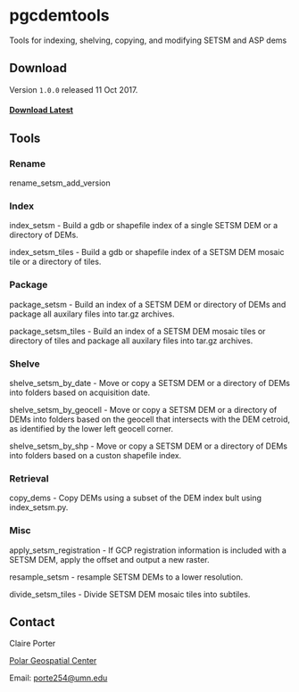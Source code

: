 # pgcdemtools
Tools for indexing, shelving, copying, and modifying SETSM and ASP dems

## Download
Version `1.0.0` released 11 Oct 2017.

#### [Download Latest](https://github.com/PolarGeospatialCenter/pgcdemtools/v1.0.0)

## Tools
### Rename
rename_setsm_add_version

### Index
index_setsm - Build a gdb or shapefile index of a single SETSM DEM or a directory of DEMs.

index_setsm_tiles - Build a gdb or shapefile index of a SETSM DEM mosaic tile or a directory of tiles.

### Package
package_setsm - Build an index of a SETSM DEM or directory of DEMs and package all auxilary files into tar.gz archives.

package_setsm_tiles - Build an index of a SETSM DEM mosaic tiles or directory of tiles and package all auxilary files into tar.gz archives.

### Shelve
shelve_setsm_by_date - Move or copy a SETSM DEM or a directory of DEMs into folders based on acquisition date.

shelve_setsm_by_geocell - Move or copy a SETSM DEM or a directory of DEMs into folders based on the geocell that intersects with the DEM cetroid, as identified by the lower left geocell corner.

shelve_setsm_by_shp - Move or copy a SETSM DEM or a directory of DEMs into folders based on a custon shapefile index.

### Retrieval
copy_dems - Copy DEMs using a subset of the DEM index bult using index_setsm.py.

### Misc
apply_setsm_registration - If GCP registration information is included with a SETSM DEM, apply the offset and output a new raster.

resample_setsm - resample SETSM DEMs to a lower resolution.

divide_setsm_tiles - Divide SETSM DEM mosaic tiles into subtiles.

## Contact
Claire Porter

[Polar Geospatial Center](//www.pgc.umn.edu)

Email: <porte254@umn.edu>
